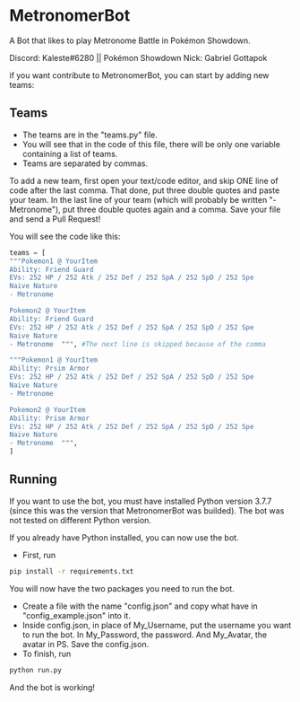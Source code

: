# MetronomerBot
A Bot that likes to play Metronome Battle in Pokémon Showdown.

Discord: Kaleste#6280 || Pokémon Showdown Nick: Gabriel Gottapok



if you want  contribute to MetronomerBot, you can start by adding new teams:

## Teams

- The teams are in the "teams.py" file.
- You will see that in the code of this file, there will be only one variable containing a list of teams.
- Teams are separated by commas.

To add a new team, first open your text/code editor, and skip ONE line of code after the last comma. That done, put three double quotes and paste your team.
In the last line of your team (which will probably be written "- Metronome"), put three double quotes again and a comma. Save your file and send a Pull Request!

You will see the code like this:

```python
teams = [
"""Pokemon1 @ YourItem  
Ability: Friend Guard  
EVs: 252 HP / 252 Atk / 252 Def / 252 SpA / 252 SpD / 252 Spe  
Naive Nature  
- Metronome  

Pokemon2 @ YourItem  
Ability: Friend Guard  
EVs: 252 HP / 252 Atk / 252 Def / 252 SpA / 252 SpD / 252 Spe  
Naive Nature  
- Metronome  """, #The next line is skipped because of the comma

"""Pokemon1 @ YourItem  
Ability: Prsim Armor  
EVs: 252 HP / 252 Atk / 252 Def / 252 SpA / 252 SpD / 252 Spe  
Naive Nature  
- Metronome  

Pokemon2 @ YourItem  
Ability: Prism Armor  
EVs: 252 HP / 252 Atk / 252 Def / 252 SpA / 252 SpD / 252 Spe  
Naive Nature  
- Metronome  """, 
]
```

## Running


If you want to use the bot, you must have installed Python version 3.7.7 (since this was the version that MetronomerBot was builded). The bot was not tested on different Python version.

If you already have Python installed, you can now use the bot.

- First, run
```bash
pip install -r requirements.txt
```

You will now have the two packages you need to run the bot.

- Create a file with the name "config.json" and copy what have in "config_example.json" into it.
- Inside config.json, in place of My_Username, put the username you want to run the bot. In My_Password, the password. And My_Avatar, the avatar in PS. Save the config.json.
- To finish, run 
```bash
python run.py
```

And the bot is working!
